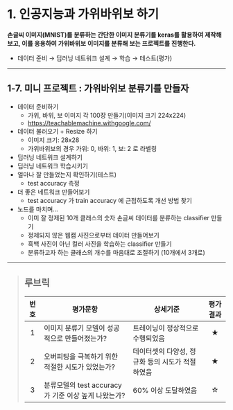 # 1. 인공지능과 가위바위보 하기
**손글씨 이미지(MNIST)를 분류하는 간단한 이미지 분류기를 keras를 활용하여 제작해 보고, 이를 응용하여 가위바위보 이미지를 분류해 보는 프로젝트를 진행한다.**

- 데이터 준비 → 딥러닝 네트워크 설계 → 학습 → 테스트(평가)

---
## 1-7. 미니 프로젝트 : 가위바위보 분류기를 만들자
- 데이터 준비하기
  - 가위, 바위, 보 이미지 각 100장 만들기(이미지 크기 224x224)
  - https://teachablemachine.withgoogle.com/
- 데이터 불러오기 + Resize 하기
  - 이미지 크기: 28x28
  - 가위바위보의 경우 가위: 0, 바위: 1, 보: 2 로 라벨링
- 딥러닝 네트워크 설계하기
- 딥러닝 네트워크 학습시키기
- 얼마나 잘 만들었는지 확인하기(테스트)
  - test accuracy 측정
- 더 좋은 네트워크 만들어보기
  - test accuracy 가 train accuracy 에 근접하도록 개선 방법 찾기
- 노드를 마치며...
  - 이미 잘 정제된 10개 클래스의 숫자 손글씨 데이터를 분류하는 classifier 만들기
  - 정제되지 않은 웹캠 사진으로부터 데이터 만들어보기
  - 흑백 사진이 아닌 컬러 사진을 학습하는 classifier 만들기
  - 분류하고자 하는 클래스의 개수를 마음대로 조절하기 (10개에서 3개로)

---
>## **루브릭**
>|번호|평가문항|상세기준|평가결과|
>|:---:|---|---|:---:|
>|1|이미지 분류기 모델이 성공적으로 만들어졌는가?|트레이닝이 정상적으로 수행되었음|★|
>|2|오버피팅을 극복하기 위한 적절한 시도가 있었는가?|데이터셋의 다양성, 정규화 등의 시도가 적절하였음|★|
>|3|분류모델의 test accuracy가 기준 이상 높게 나왔는가?|60% 이상 도달하였음|☆|
